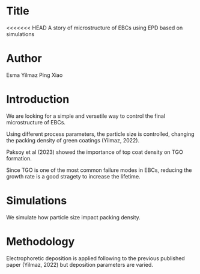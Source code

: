 # Title 
<<<<<<< HEAD
A story of microstructure of EBCs using EPD based on simulations

# Author
Esma Yilmaz
Ping Xiao

# Introduction
We are looking for a simple and versetile way to control the final microstructure of EBCs.

Using different process parameters, the particle size is controlled, changing the packing density of green coatings (Yilmaz, 2022).

Paksoy et al (2023) showed the importance of top coat density on TGO formation. 

Since TGO is one of the most common failure modes in EBCs, reducing the growth rate is a good stragety to increase the lifetime.

# Simulations

We simulate how particle size impact packing density.

# Methodology

Electrophoretic deposition is applied following to the previous published paper (Yilmaz, 2022) but deposition parameters are varied.
